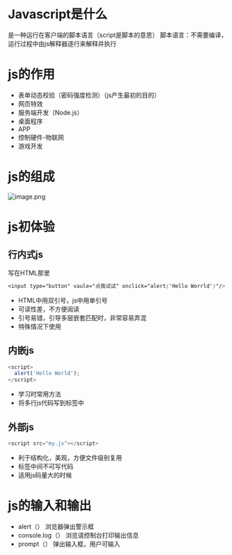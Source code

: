 # Javascript是什么
是一种运行在客户端的脚本语言（script是脚本的意思）
脚本语言：不需要编译，运行过程中由js解释器逐行来解释并执行
# js的作用

- 表单动态校验（密码强度检测）（js产生最初的目的）
- 网页特效
- 服务端开发（Node.js）
- 桌面程序
- APP
- 控制硬件-物联网
- 游戏开发
# js的组成
![image.png](https://cdn.nlark.com/yuque/0/2022/png/33778458/1671950983000-f344326f-81ed-4001-99de-92f092e2753b.png#averageHue=%23fafdfa&clientId=u08ea9f63-a54b-4&from=paste&height=256&id=ucd9bda9e&originHeight=215&originWidth=520&originalType=binary&ratio=1&rotation=0&showTitle=false&size=26215&status=done&style=none&taskId=u33b61c08-c039-446a-a9e6-91cd9aaedf9&title=&width=618.8431396484375)
# js初体验
## 行内式js
写在HTML那里
```css
<input type="button" vaule="点我试试" onclick="alert('Hello Worrld')"/>
```

- HTML中用双引号，js中用单引号
- 可读性差，不方便阅读
- 引号易错，引导多层嵌套匹配时，非常容易弄混
- 特殊情况下使用
## 内嵌js
```javascript
<script>
  alert('Hello World');
</script>
```

- 学习时常用方法
- 将多行js代码写到标签中
## 外部js
```javascript
<script src="my.js"></script>
```

- 利于结构化，美观，方便文件级别复用
- 标签中间不可写代码
- 适用js码量大的时候
# js的输入和输出

- alert（）  浏览器弹出警示框
- console.log（） 浏览请控制台打印输出信息
- prompt（）   弹出输入框，用户可输入

